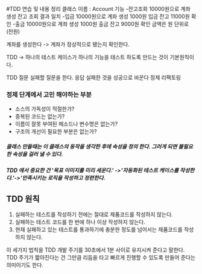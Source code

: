 #TDD 연습 및 내용 정리
클래스 이름 : Account 
기능
-잔고조회
	10000원으로 계좌 생성
	잔고 조회 결과 일치
-입금
	10000원으로 계좌 생성
	1000원 입금
	잔고 11000원 확인
-출금
	10000원으로 계좌 생성
	1000원 출금
	잔고 9000원 확인
금액은 원 단위로 (천원)

계좌를 생성한다 -> 계좌가 정상적으로 됐는지 확인한다.

TDD -> 하나의 테스트 케이스가 하나의 기능을 테스트 하도록 만드는 것이 기본원칙이다.

 TDD 
 질문  실패할 질문을 한다.
 응답  실패한 것을 성공으로 바꾼다
 정제  리팩토링

### 정제 단계에서 고민 해야하는 부분

- 소스의 가독성이 적절한가?
- 중복된 코드는 없는가?
- 이름이 잘못 부여된 메소드나 변수명은 없는가?
- 구조의 개선이 필요한 부분은 없는가?

#####  클래스 만들때는 이 클래스의 동작을 생각한 후에 속성을 정의 한다. 그러게 되면 불필요한 속성을 걸러 낼 수 있다.

##### TDD 에서 중요한 건 '목표 이미지를 미리 세운다.' ->'자동화된 테스트 케이스를 작성한다.'->'만족시키는 로직을 작성하고 정련한다.

## TDD 원칙

1. 실패하는 테스트를 작성하기 전에는 절대로 제품코드를 작성하지 않는다.
2. 실패하는 테스트 코드를 한 번에 하나 이상 작성하지 않는다.
3. 현재 실패하고 있는 테스트를 통과하기에 충분한 정도를 넘어서는 제품코드를 작성하지 않는다.

이 세가지 법칙을 TDD 개발 주기를 30초에서 1분 사이로 유지시켜 준다고 말한다. TDD 주기가 짧아진다는 건 그만큼 리듬을 타고 빠르게 진행할 수 있도록
만들어 준다는 의미이기도 한다. 
